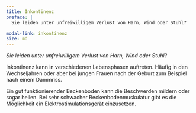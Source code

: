 ```yaml
---
title: Inkontinenz
preface: |
  Sie leiden unter unfreiwilligem Verlust von Harn, Wind oder Stuhl?

modal-link: inkontinenz
size: md
---
```


*Sie leiden unter unfreiwilligem Verlust von Harn, Wind oder Stuhl?*

Inkontinenz kann in verschiedenen Lebensphasen auftreten.
Häufig in den Wechseljahren oder aber bei jungen Frauen nach der Geburt zum Beispiel nach einem Dammriss.

Ein gut funktionierender Beckenboden kann die Beschwerden mildern oder sogar heilen.
Bei sehr schwacher Beckenbodenmuskulatur gibt es die Möglichkeit ein Elektrostimulationsgerät einzusetzen.

